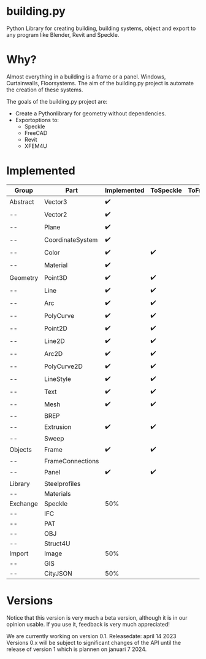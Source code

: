 # building.py
Python Library for creating building, building systems, object and export to any program like Blender, Revit and Speckle.

# Why?
Almost everything in a building is a frame or a panel. Windows, Curtainwalls, Floorsystems. The aim of the building.py project is automate the creation of these systems.

The goals of the building.py project are:
* Create a Pythonlibrary for geometry without dependencies.
* Exportoptions to:
  * Speckle
  * FreeCAD
  * Revit
  * XFEM4U

# Implemented

Group | Part | Implemented | ToSpeckle | ToFreeCAD 
--- | --- | --- | --- | --- 
Abstract | Vector3 | :heavy_check_mark: |  |  
-- | Vector2 | :heavy_check_mark: |  |  
-- | Plane | :heavy_check_mark: |  |  
-- | CoordinateSystem | :heavy_check_mark: |  |  
-- | Color | :heavy_check_mark: | :heavy_check_mark: |  
-- | Material | :heavy_check_mark: | |  
Geometry | Point3D | :heavy_check_mark: | :heavy_check_mark:  |  
-- | Line | :heavy_check_mark: | :heavy_check_mark:  |  
-- | Arc | :heavy_check_mark: | :heavy_check_mark:  |  
-- | PolyCurve | :heavy_check_mark: | :heavy_check_mark:  |  
-- | Point2D | :heavy_check_mark: | :heavy_check_mark:  |  
-- | Line2D | :heavy_check_mark: | :heavy_check_mark:  |  
-- | Arc2D | :heavy_check_mark: | :heavy_check_mark:  |  
-- | PolyCurve2D | :heavy_check_mark: | :heavy_check_mark:  |  
-- | LineStyle | :heavy_check_mark: | :heavy_check_mark:  |  
-- | Text | :heavy_check_mark: | :heavy_check_mark:  |  
-- | Mesh | :heavy_check_mark: | :heavy_check_mark:  |  
-- | BREP | | |  
-- | Extrusion | :heavy_check_mark: | :heavy_check_mark:  |  
-- | Sweep | | |  
Objects | Frame | :heavy_check_mark: | :heavy_check_mark:  |  
-- | FrameConnections | |  |  
--| Panel | :heavy_check_mark: | :heavy_check_mark:  |  
Library | Steelprofiles | |  |  
-- | Materials | |  |  
Exchange | Speckle | 50% |  |  
-- | IFC | |  |  
-- | PAT | |  |  
-- | OBJ | |  |  
-- | Struct4U | |  |  
Import | Image | 50% |  |  
-- | GIS | |  |  
-- | CityJSON | 50% |  |  


# Versions
Notice that this version is very much a beta version, although it is in our opinion usable. If you use it, feedback is very much appreciated!

We are currently working on version 0.1. Releasedate: april 14 2023
Versions 0.x will be subject to significant changes of the API until the release of version 1 which is plannen on januari 7 2024.

